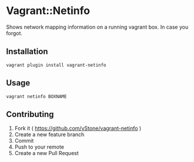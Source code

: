 # Vagrant::Netinfo

Shows network mapping information on a running vagrant box. In case you forgot.

## Installation

    vagrant plugin install vagrant-netinfo

## Usage

    vagrant netinfo BOXNAME

## Contributing

1. Fork it ( https://github.com/vStone/vagrant-netinfo )
2. Create a new feature branch
3. Commit
4. Push to your remote
5. Create a new Pull Request
